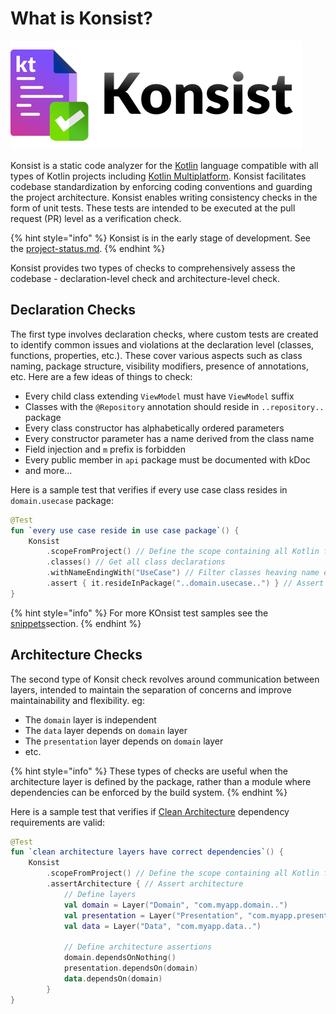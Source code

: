 # What is Konsist?

![](.gitbook/assets/konsist-logo.png)

Konsist is a static code analyzer for the [Kotlin](https://kotlinlang.org/) language compatible with all types of Kotlin projects including [Kotlin Multiplatform](https://kotlinlang.org/docs/multiplatform.html). Konsist facilitates codebase standardization by enforcing coding conventions and guarding the project architecture. Konsist enables writing consistency checks in the form of unit tests. These tests are intended to be executed at the pull request (PR) level as a verification check.

{% hint style="info" %}
Konsist is in the early stage of development. See the [project-status.md](getting-started/project-status.md "mention").
{% endhint %}

Konsist provides two types of checks to comprehensively assess the codebase - declaration-level check and architecture-level check.

## Declaration Checks

The first type involves declaration checks, where custom tests are created to identify common issues and violations at the declaration level (classes, functions, properties, etc.). These cover various aspects such as class naming, package structure, visibility modifiers, presence of annotations, etc. Here are a few ideas of things to check:

* Every child class extending `ViewModel` must have `ViewModel` suffix
* Classes with the `@Repository` annotation should reside in `..repository..` package
* Every class constructor has alphabetically ordered parameters
* Every constructor parameter has a name derived from the class name
* Field injection and `m` prefix is forbidden
* Every public member in `api` package must be documented with kDoc
* and more...

Here is a sample test that verifies if every use case class resides in `domain.usecase` package:

```kotlin
@Test
fun `every use case reside in use case package`() {
    Konsist
        .scopeFromProject() // Define the scope containing all Kotlin files present in the project
        .classes() // Get all class declarations
        .withNameEndingWith("UseCase") // Filter classes heaving name ending with 'UseCase'
        .assert { it.resideInPackage("..domain.usecase..") } // Assert that each class resides in 'any domain.usecase any' package
}
```

{% hint style="info" %}
For more KOnsist test samples see the [snippets](inspiration/snippets/ "mention")section.
{% endhint %}

## Architecture Checks

The second type of Konsit check revolves around communication between layers, intended to maintain the separation of concerns and improve maintainability and flexibility. eg:

* The `domain` layer is independent
* The `data` layer depends on `domain` layer
* The `presentation` layer depends on `domain` layer
* etc.

{% hint style="info" %}
These types of checks are useful when the architecture layer is defined by the package, rather than a module where dependencies can be enforced by the build system.
{% endhint %}

Here is a sample test that verifies if [Clean Architecture](https://blog.cleancoder.com/uncle-bob/2012/08/13/the-clean-architecture.html) dependency requirements are valid:

```kotlin
@Test
fun `clean architecture layers have correct dependencies`() {
    Konsist
        .scopeFromProject() // Define the scope containing all Kotlin files present in project
        .assertArchitecture { // Assert architecture
            // Define layers
            val domain = Layer("Domain", "com.myapp.domain..")
            val presentation = Layer("Presentation", "com.myapp.presentation..")
            val data = Layer("Data", "com.myapp.data..")

            // Define architecture assertions
            domain.dependsOnNothing()
            presentation.dependsOn(domain)
            data.dependsOn(domain)
        }
} 
```
